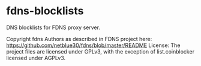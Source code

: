 # fdns-blocklists
DNS blocklists for FDNS proxy server.

Copyright fdns Authors as described in FDNS project here: https://github.com/netblue30/fdns/blob/master/README
License: The project files are licensed under GPLv3, with the exception of list.coinblocker licensed under AGPLv3.
